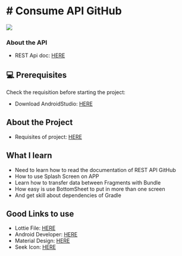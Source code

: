 # # Consume API GitHub
<!---Esses são exemplos. Veja https://shields.io para outras pessoas ou para personalizar este conjunto de escudos. Você pode querer incluir dependências, status do projeto e informações de licença aqui--->
<div>
  <a href="https://github.com/botaoap/curso_serasa_kotlin_2021/">
  <img src="https://img.shields.io/github/repo-size/botaoap/curso_serasa_kotlin_2021">
  </a>
</div>

### About the API
- REST Api doc: [HERE](https://docs.github.com/en/rest)

## 💻 Prerequisites

Check the requisition before starting the project:
<!---Estes são apenas requisitos de exemplo. Adicionar, duplicar ou remover conforme necessário--->
* Download AndroidStudio: [HERE](https://developer.android.com/studio)

## About the Project
- Requisites of project: [HERE](trabalho.md)

## What I learn
- Need to learn how to read the documentation of REST API GitHub
- How to use Splash Screen on APP
- Learn how to transfer data between Fragments with Bundle
- How easy is use BottomSheet to put in more than one screen
- And get skill about dependencies of Gradle

## Good Links to use
- Lottie File: [HERE](https://lottiefiles.com)
- Android Developer: [HERE](https://developer.android.com/kotlin/first)
- Material Design: [HERE](https://material.io/components/app-bars-bottom)
- Seek Icon: [HERE](https://seekicon.com)